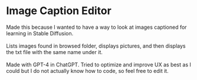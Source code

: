 # Image Caption Editor

Made this because I wanted to have a way to look at images captioned for learning in Stable Diffusion. </br></br>
Lists images found in browsed folder, displays pictures, and then displays the txt file with the same name under it. </br></br>
Made with GPT-4 in ChatGPT. Tried to optimize and improve UX as best as I could but I do not actually know how to code, so feel free to edit it.
